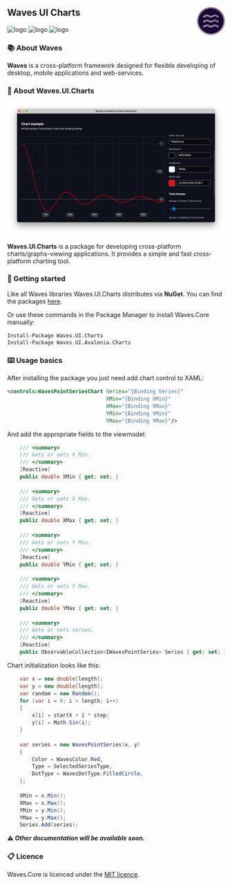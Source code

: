## <img style="float: right;" src="files/images/logo_64.png"/>  Waves UI Charts
![logo](https://img.shields.io/github/license/waves-framework/waves.ui.charts) ![logo](https://img.shields.io/nuget/v/Waves.UI.Charts) ![logo](https://img.shields.io/nuget/dt/Waves.UI.Charts)

### 📚 About Waves

**Waves** is a cross-platform framework designed for flexible developing of desktop, mobile applications and web-services.

### 📒 About Waves.UI.Charts

![logo](files/images/screenshots/1.png)

**Waves.UI.Charts** is a package for developing cross-platform charts/graphs-viewing applications. It provides a simple and fast cross-platform charting tool.

### 🚀 Getting started

Like all Waves libraries Waves.UI.Charts distributes via **NuGet**. You can find the packages [here](https://www.nuget.org/profiles/Waves).

Or use these commands in the Package Manager to install Waves.Core manually:

```
Install-Package Waves.UI.Charts
Install-Package Waves.UI.Avalonia.Charts
```

### ⌨️ Usage basics

After installing the package you just need add chart control to XAML:

```xml
<controls:WavesPointSeriesChart Series="{Binding Series}"
                                XMin="{Binding XMin}"
                                XMax="{Binding XMax}"
                                YMin="{Binding YMin}"
                                YMax="{Binding YMax}"/>
```

And add the appropriate fields to the viewmodel:

```c#
    /// <summary>
    /// Gets or sets X Min.
    /// </summary>
    [Reactive]
    public double XMin { get; set; }

    /// <summary>
    /// Gets or sets X Max.
    /// </summary>
    [Reactive]
    public double XMax { get; set; }

    /// <summary>
    /// Gets or sets Y Min.
    /// </summary>
    [Reactive]
    public double YMin { get; set; }

    /// <summary>
    /// Gets or sets Y Max.
    /// </summary>
    [Reactive]
    public double YMax { get; set; }
    
    /// <summary>
    /// Gets or sets series.
    /// </summary>
    [Reactive]
    public ObservableCollection<IWavesPointSeries> Series { get; set; }
```

Chart initialization looks like this:
```c#
    var x = new double[length];
    var y = new double[length];
    var random = new Random();
    for (var i = 0; i < length; i++)
    {
        x[i] = startX + i * step;
        y[i] = Math.Sin(i);
    }
    
    var series = new WavesPointSeries(x, y)
    {
        Color = WavesColor.Red,
        Type = SelectedSeriesType,
        DotType = WavesDotType.FilledCircle,
    };
    
    XMin = x.Min();
    XMax = x.Max();
    YMin = y.Min();
    YMax = y.Max();
    Series.Add(series);
```


**⚠️ _Other documentation will be available soon._**

### 📋 Licence

Waves.Core is licenced under the [MIT licence](https://github.com/waves-framework/waves.ui.charts/blob/master/license.md).
